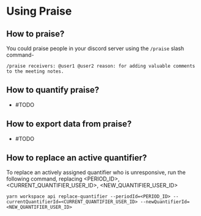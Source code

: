 # Using Praise

## How to praise?
You could praise people in your discord server using the `/praise` slash command-
```
/praise receivers: @user1 @user2 reason: for adding valuable comments to the meeting notes.
```

## How to quantify praise?
- #TODO

## How to export data from praise?
- #TODO

## How to replace an active quantifier?
To replace an actively assigned quantifier who is unresponsive, run the following command,
replacing <PERIOD_ID>, <CURRENT_QUANTIFIER_USER_ID>, <NEW_QUANTIFIER_USER_ID>
```
yarn workspace api replace-quantifier --periodId=<PERIOD_ID> --currentQuantifierId=<CURRENT_QUANTIFIER_USER_ID> --newQuantifierId=<NEW_QUANTIFIER_USER_ID>
```